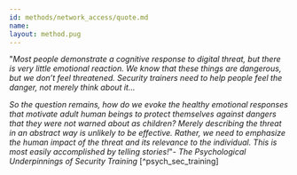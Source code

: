 ```yaml
---
id: methods/network_access/quote.md
name: 
layout: method.pug
---
```

"*Most people demonstrate a cognitive response to digital threat, but there is very little emotional reaction. We know that these things are dangerous, but we don’t feel threatened. Security trainers need to help people feel the danger, not merely think about it...*

*So the question remains, how do we evoke the healthy emotional responses that motivate adult human beings to protect themselves against dangers that they were not warned about as children? Merely describing the threat in an abstract way is unlikely to be effective. Rather, we need to emphasize the human impact of the threat and its relevance to the individual. This is most easily accomplished by telling stories!*"- _The Psychological Underpinnings of Security Training_ [^psych_sec_training]

